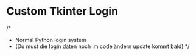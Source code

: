 # Custom Tkinter Login

/*
* Normal Python login system
* (Du must die login daten noch im code ändern update kommt bald)
*/

